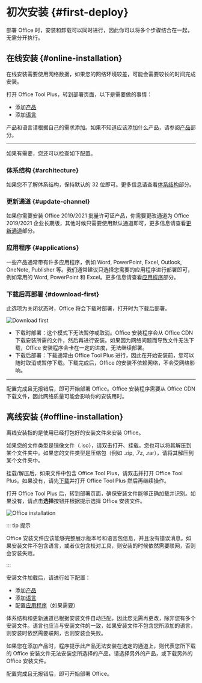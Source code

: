 # 初次安装 {#first-deploy}

部署 Office 时，安装和卸载可以同时进行，因此你可以将多个步骤结合在一起，无需分开执行。

## 在线安装 {#online-installation}

在线安装需要使用网络数据，如果您的网络环境较差，可能会需要较长的时间完成安装。

打开 Office Tool Plus，转到部署页面，以下是需要做的事情：

- 添加[产品](/zh-cn/usage/deploy/settings/basic.md#products)
- 添加[语言](/zh-cn/usage/deploy/settings/basic.md#languages)

产品和语言请根据自己的需求添加。如果不知道应该添加什么产品，请参阅[产品](/zh-cn/usage/deploy/settings/basic.md#products)部分。

---

如果有需要，您还可以检查如下配置。

### 体系结构 {#architecture}

如果您不了解体系结构，保持默认的 32 位即可。更多信息请查看[体系结构](/zh-cn/usage/deploy/settings/basic.md#architecture)部分。

### 更新通道 {#update-channel}

如果你需要安装 Office 2019/2021 批量许可证产品，你需要更改通道为 Office 2019/2021 企业长期版，其他时候只需要使用默认通道即可，更多信息请查看[更新通道](/zh-cn/usage/deploy/settings/basic.md#update-channel)部分。

### 应用程序 {#applications}

一些产品通常带有许多应用程序，例如 Word, PowerPoint, Excel, Outlook, OneNote, Publisher 等。我们通常建议只选择您需要的应用程序进行部署即可，例如常用的 Word, PowerPoint 和 Excel。更多信息请查看[应用程序](/zh-cn/usage/deploy/settings/basic.md#applications)部分。

### 下载后再部署 {#download-first}

此选项为关闭状态时，Office 将会下载时部署，打开时为下载后部署。

![Download first](/images/zh-cn/deploy/download-first.png)

- 下载时部署：这个模式下无法暂停或取消。Office 安装程序会从 Office CDN 下载安装所需的文件，然后再进行安装。如果因为网络问题而导致文件无法下载，Office 安装程序会卡在一定的进度，无法继续部署。
- 下载后部署：下载通常由 Office Tool Plus 进行，因此在开始安装前，您可以随时取消或暂停下载。下载完成后，Office 的安装不依赖网络，不会受网络影响。

---

配置完成且无报错后，即可开始部署 Office。Office 安装程序需要从 Office CDN 下载文件，因此网络质量可能会影响你的安装用时。

## 离线安装 {#offline-installation}

离线安装指的是使用已经打包好的安装文件来安装 Office。

如果您的文件类型是镜像文件（.iso），请双击打开、挂载，您也可以将其解压到某个文件夹中。如果您的文件类型是压缩包（例如 .zip, .7z, .rar），请将其解压到某个文件夹中。

挂载/解压后，如果文件中包含 Office Tool Plus，请双击并打开 Office Tool Plus。如果没有，请先[下载](/zh-cn/introduction/download.md)并打开 Office Tool Plus 然后再继续操作。

打开 Office Tool Plus 后，转到部署页面，确保安装文件能够正确加载并识别。如果没有，请点击**选择**按钮并根据提示选择 Office 安装文件。

![Office installation](/images/zh-cn/deploy/office-installation.png)

::: tip 提示

Office 安装文件应该能够完整展示版本号和语言包信息，并且没有错误消息。如果安装文件不包含语言，或者仅包含校对工具，则安装的时候依然需要联网，否则会安装失败。

:::

安装文件加载后，请进行如下配置：

- 添加[产品](/zh-cn/usage/deploy/settings/basic.md#products)
- 添加[语言](/zh-cn/usage/deploy/settings/basic.md#languages)
- 配置[应用程序](/zh-cn/usage/deploy/settings/basic.md#applications)（如果需要）

体系结构和更新通道已根据安装文件自动匹配，因此您无需再更改，除非您有多个安装文件。语言也应当与安装文件的一致，如果安装文件不包含您所添加的语言，则安装时依然需要联网，否则安装会失败。

如果您在添加产品时，程序提示此产品无法安装在选定的通道上，则代表您所下载的 Office 安装文件无法安装您所选择的产品。请选择另外的产品，或下载另外的 Office 安装文件。

配置完成且无报错后，即可开始部署 Office。
